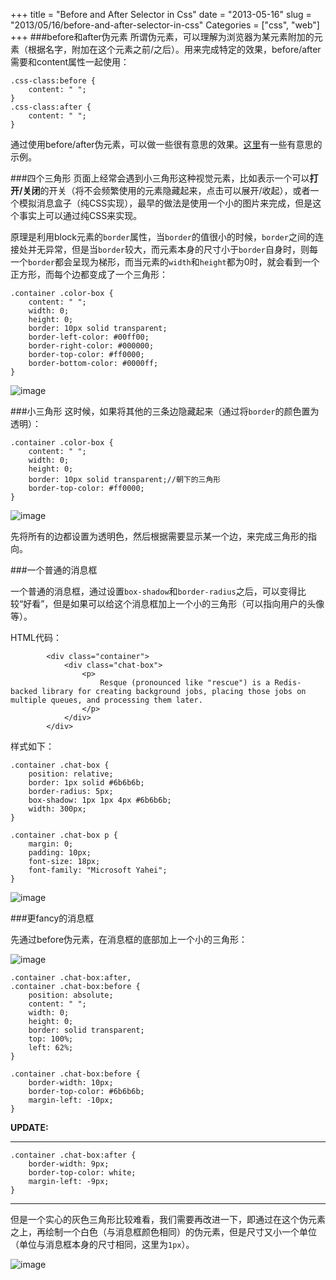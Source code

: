 +++
title = "Before and After Selector in Css"
date = "2013-05-16"
slug = "2013/05/16/before-and-after-selector-in-css"
Categories = ["css", "web"]
+++
###before和after伪元素
所谓伪元素，可以理解为浏览器为某元素附加的元素（根据名字，附加在这个元素之前/之后）。用来完成特定的效果，before/after需要和content属性一起使用：

```
.css-class:before {
	content: " ";
}
.css-class:after {
	content: " ";
}
```

通过使用before/after伪元素，可以做一些很有意思的效果。[这里](http://css-tricks.com/pseudo-element-roundup/)有一些有意思的示例。

###四个三角形
页面上经常会遇到小三角形这种视觉元素，比如表示一个可以**打开/关闭**的开关（将不会频繁使用的元素隐藏起来，点击可以展开/收起），或者一个模拟消息盒子（纯CSS实现），最早的做法是使用一个小的图片来完成，但是这个事实上可以通过纯CSS来实现。

原理是利用block元素的`border`属性，当`border`的值很小的时候，`border`之间的连接处并无异常，但是当`border`较大，而元素本身的尺寸小于`border`自身时，则每一个`border`都会呈现为梯形，而当元素的`width`和`height`都为0时，就会看到一个正方形，而每个边都变成了一个三角形：

```
.container .color-box {
	content: " ";
	width: 0;
	height: 0;
	border: 10px solid transparent;
	border-left-color: #00ff00;
	border-right-color: #000000;
	border-top-color: #ff0000;
	border-bottom-color: #0000ff;
}
```

![image](/images/2013/05/color-box.png)

###小三角形
这时候，如果将其他的三条边隐藏起来（通过将`border`的颜色置为透明）：

```
.container .color-box {
	content: " ";
	width: 0;
	height: 0;
	border: 10px solid transparent;//朝下的三角形
	border-top-color: #ff0000;
}
```

![image](/images/2013/05/triggle.png)

先将所有的边都设置为透明色，然后根据需要显示某一个边，来完成三角形的指向。

###一个普通的消息框

一个普通的消息框，通过设置`box-shadow`和`border-radius`之后，可以变得比较“好看”，但是如果可以给这个消息框加上一个小的三角形（可以指向用户的头像等）。

HTML代码：

```
		<div class="container">
			<div class="chat-box">
				<p>
					Resque (pronounced like "rescue") is a Redis-backed library for creating background jobs, placing those jobs on multiple queues, and processing them later.
				</p>
			</div>
		</div>
```

样式如下：

```
.container .chat-box {
	position: relative;
	border: 1px solid #6b6b6b;
	border-radius: 5px;
	box-shadow: 1px 1px 4px #6b6b6b;
	width: 300px;
}

.container .chat-box p {
	margin: 0;
	padding: 10px;
	font-size: 18px;
	font-family: "Microsoft Yahei";
}
```

![image](/images/2013/05/box.png)

###更fancy的消息框

先通过before伪元素，在消息框的底部加上一个小的三角形：

![image](/images/2013/05/box-triggle-gray.png)

```
.container .chat-box:after, 
.container .chat-box:before {
	position: absolute;
	content: " ";
	width: 0;
	height: 0;
	border: solid transparent;
	top: 100%;
	left: 62%;
} 

.container .chat-box:before {
	border-width: 10px;
	border-top-color: #6b6b6b;
	margin-left: -10px;
}
```

**UPDATE:**
- - -

```
.container .chat-box:after {
	border-width: 9px;
	border-top-color: white;
	margin-left: -9px;
}
```

- - -

但是一个实心的灰色三角形比较难看，我们需要再改进一下，即通过在这个伪元素之上，再绘制一个白色（与消息框颜色相同）的伪元素，但是尺寸又小一个单位（单位与消息框本身的尺寸相同，这里为`1px`）。

![image](/images/2013/05/box-triggle-both.png)

